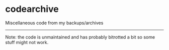 # codearchive
Miscellaneous code from my backups/archives

---

Note: the code is unmaintained and has probably bitrotted a bit so some stuff might not work.
